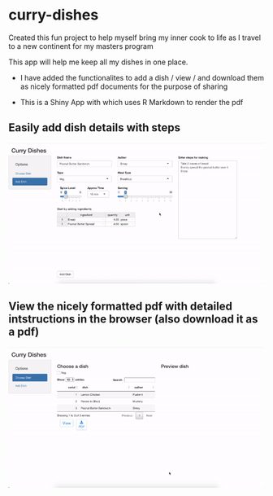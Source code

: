 # curry-dishes

Created this fun project to help myself bring my inner cook to life as I travel to a new continent for my masters program

This app will help me keep all my dishes in one place. 

- I have added the functionalites to add a dish / view / and download them as nicely formatted pdf documents for the purpose of sharing
 
- This is a Shiny App with which uses R Markdown to render the pdf 

## Easily add dish details with steps 

![Add dish](add_dish.gif)

## View the nicely formatted pdf with detailed intstructions in the browser (also download it as a pdf)

![View dish](view_dish.gif)
